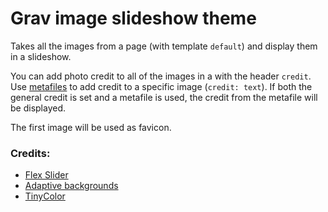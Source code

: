 # Grav image slideshow theme

Takes all the images from a page (with template `default`) and display them in a slideshow.

You can add photo credit to all of the images in a with the header `credit`. Use [metafiles](http://learn.getgrav.org/content/media#metafiles) to add credit to a specific image (`credit: text`). If both the general credit is set and a metafile is used, the credit from the metafile will be displayed.

The first image will be used as favicon.

### Credits:

* [Flex Slider](https://www.woothemes.com/flexslider/)
* [Adaptive backgrounds](http://briangonzalez.github.io/jquery.adaptive-backgrounds.js/)
* [TinyColor](https://github.com/bgrins/TinyColor)